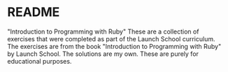 # README #

"Introduction to Programming with Ruby"
These are a collection of exercises that were completed as part of the Launch School
curriculum. The exercises are from the book "Introduction to Programming with Ruby" by
Launch School. The solutions are my own. These are purely for educational purposes.
